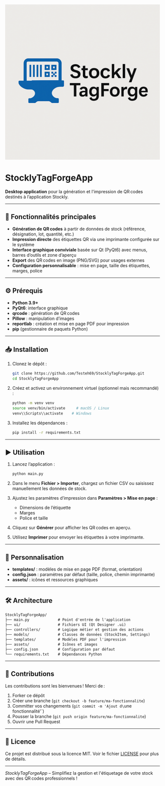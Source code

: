 !["logo stockly tag-forge"](assets\logo.png)


# StocklyTagForgeApp

**Desktop application** pour la génération et l'impression de QR codes destinés à l’application Stockly.

---

## 🚀 Fonctionnalités principales

* **Génération de QR codes** à partir de données de stock (référence, désignation, lot, quantité, etc.)
* **Impression directe** des étiquettes QR via une imprimante configurée sur le système
* **Interface graphique conviviale** basée sur Qt (PyQt6) avec menus, barres d’outils et zone d’aperçu
* **Export** des QR codes en image (PNG/SVG) pour usages externes
* **Configuration personnalisable** : mise en page, taille des étiquettes, marges, police

---

## ⚙️ Prérequis

* **Python 3.9+**
* **PyQt6**: interface graphique
* **qrcode** : génération de QR codes
* **Pillow** : manipulation d’images
* **reportlab** : création et mise en page PDF pour impression
* **pip** (gestionnaire de paquets Python)

---

## 📥 Installation

1. Clonez le dépôt :

   ```bash
   git clone https://github.com/Testeh69/StocklyTagForgeApp.git
   cd StocklyTagForgeApp
   ```
2. Créez et activez un environnement virtuel (optionnel mais recommandé) :

   ```bash
   python -m venv venv
   source venv/bin/activate     # macOS / Linux
   venv\\Scripts\\activate    # Windows
   ```
3. Installez les dépendances :

   ```bash
   pip install -r requirements.txt
   ```

---

## ▶️ Utilisation

1. Lancez l’application :

   ```bash
   python main.py
   ```
2. Dans le menu **Fichier > Importer**, chargez un fichier CSV ou saisissez manuellement les données de stock.
3. Ajustez les paramètres d’impression dans **Paramètres > Mise en page** :

   * Dimensions de l’étiquette
   * Marges
   * Police et taille
4. Cliquez sur **Générer** pour afficher les QR codes en aperçu.
5. Utilisez **Imprimer** pour envoyer les étiquettes à votre imprimante.

---

## 🔧 Personnalisation

* **templates/** : modèles de mise en page PDF (format, orientation)
* **config.json** : paramètres par défaut (taille, police, chemin imprimante)
* **assets/** : icônes et ressources graphiques

---

## 🛠️ Architecture

```
StocklyTagForgeApp/
├── main.py             # Point d'entrée de l'application
├── ui/                 # Fichiers UI (Qt Designer .ui)
├── controllers/        # Logique métier et gestion des actions
├── models/             # Classes de données (StockItem, Settings)
├── templates/          # Modèles PDF pour l'impression
├── assets/             # Icônes et images
├── config.json         # Configuration par défaut
└── requirements.txt    # Dépendances Python
```

---

## 🤝 Contributions

Les contributions sont les bienvenues ! Merci de :

1. Forker ce dépôt
2. Créer une branche (`git checkout -b feature/ma-fonctionnalite`)
3. Committer vos changements (`git commit -m 'Ajout d\`une fonctionnalité'\`)
4. Pousser la branche (`git push origin feature/ma-fonctionnalite`)
5. Ouvrir une Pull Request

---

## 📄 Licence

Ce projet est distribué sous la licence MIT. Voir le fichier [LICENSE](LICENSE) pour plus de détails.

---

*StocklyTagForgeApp* – Simplifiez la gestion et l'étiquetage de votre stock avec des QR codes professionnels !
